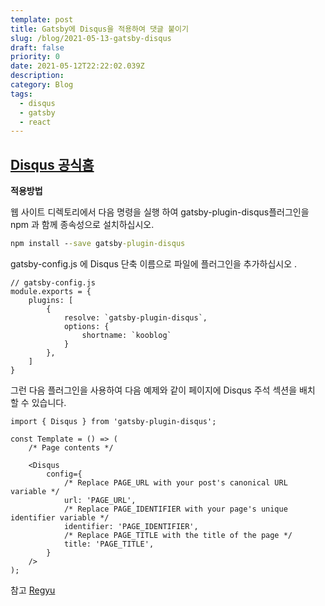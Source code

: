 ```yaml
---
template: post
title: Gatsby에 Disqus을 적용하여 댓글 붙이기
slug: /blog/2021-05-13-gatsby-disqus
draft: false
priority: 0
date: 2021-05-12T22:22:02.039Z
description:
category: Blog
tags:
  - disqus
  - gatsby
  - react
---
```


## [Disqus 공식홈](https://disqus.com/)

**적용방법**

웹 사이트 디렉토리에서 다음 명령을 실행 하여 gatsby-plugin-disqus플러그인을 npm 과 함께 종속성으로 설치하십시오.

```cmd
npm install --save gatsby-plugin-disqus
```

gatsby-config.js 에 Disqus 단축 이름으로 파일에 플러그인을 추가하십시오 .

```react
// gatsby-config.js
module.exports = {
    plugins: [
        {
            resolve: `gatsby-plugin-disqus`,
            options: {
                shortname: `kooblog`
            }
        },
    ]
}
```

그런 다음 플러그인을 사용하여 다음 예제와 같이 페이지에 Disqus 주석 섹션을 배치 할 수 있습니다.

```react
import { Disqus } from 'gatsby-plugin-disqus';

const Template = () => (
    /* Page contents */

    <Disqus
        config={
            /* Replace PAGE_URL with your post's canonical URL variable */
            url: 'PAGE_URL',
            /* Replace PAGE_IDENTIFIER with your page's unique identifier variable */
            identifier: 'PAGE_IDENTIFIER',
            /* Replace PAGE_TITLE with the title of the page */
            title: 'PAGE_TITLE',
        }
    />
);
```

참고 [Regyu](https://www.regyu.dev/etc/start-gatsby-for-blog/)
